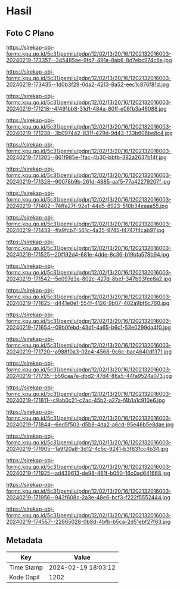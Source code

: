 # Hasil

## Foto C Plano

https://sirekap-obj-formc.kpu.go.id/5c31/pemilu/pdpr/12/02/13/20/16/1202132016003-20240219-173357--345485ae-9fd7-491a-8ab6-8d7ebc974c6e.jpg

https://sirekap-obj-formc.kpu.go.id/5c31/pemilu/pdpr/12/02/13/20/16/1202132016003-20240219-173435--1d0b3f29-0da2-4213-8a52-eec1c876f81d.jpg

https://sirekap-obj-formc.kpu.go.id/5c31/pemilu/pdpr/12/02/13/20/16/1202132016003-20240219-171218--4f491bb8-31d1-484a-80ff-e08fb3a46088.jpg

https://sirekap-obj-formc.kpu.go.id/5c31/pemilu/pdpr/12/02/13/20/16/1202132016003-20240219-171238--3b097442-831f-429d-9d43-133b606be8c4.jpg

https://sirekap-obj-formc.kpu.go.id/5c31/pemilu/pdpr/12/02/13/20/16/1202132016003-20240219-171305--861f985e-1fac-4b30-bbfb-382a2637b14f.jpg

https://sirekap-obj-formc.kpu.go.id/5c31/pemilu/pdpr/12/02/13/20/16/1202132016003-20240219-171328--90078b9b-261d-4885-aaf5-77a42279207f.jpg

https://sirekap-obj-formc.kpu.go.id/5c31/pemilu/pdpr/12/02/13/20/16/1202132016003-20240219-171402--74ffa27f-92e1-44d5-8923-510b34eaaa55.jpg

https://sirekap-obj-formc.kpu.go.id/5c31/pemilu/pdpr/12/02/13/20/16/1202132016003-20240219-171438--ffa9fcb7-561c-4a35-9745-f4747f4cab97.jpg

https://sirekap-obj-formc.kpu.go.id/5c31/pemilu/pdpr/12/02/13/20/16/1202132016003-20240219-171525--20f192d4-681e-4dde-8c36-b19bfa578b94.jpg

https://sirekap-obj-formc.kpu.go.id/5c31/pemilu/pdpr/12/02/13/20/16/1202132016003-20240219-171542--5e097d3a-802c-427d-8be1-347b93fee8a2.jpg

https://sirekap-obj-formc.kpu.go.id/5c31/pemilu/pdpr/12/02/13/20/16/1202132016003-20240219-171625--d441e0e1-554f-4126-9b07-402a9bf6c760.jpg

https://sirekap-obj-formc.kpu.go.id/5c31/pemilu/pdpr/12/02/13/20/16/1202132016003-20240219-171654--09b0febd-43d1-4a65-b6c1-53e0299da4f0.jpg

https://sirekap-obj-formc.kpu.go.id/5c31/pemilu/pdpr/12/02/13/20/16/1202132016003-20240219-171720--a988f0a3-02c4-4568-9c6c-bac4640df371.jpg

https://sirekap-obj-formc.kpu.go.id/5c31/pemilu/pdpr/12/02/13/20/16/1202132016003-20240219-171735--b56caa7e-dbd2-47d4-86a5-44fa9524a073.jpg

https://sirekap-obj-formc.kpu.go.id/5c31/pemilu/pdpr/12/02/13/20/16/1202132016003-20240219-171811--c9ab0c21-c2ac-45b2-a27a-f4b1a1c910e6.jpg

https://sirekap-obj-formc.kpu.go.id/5c31/pemilu/pdpr/12/02/13/20/16/1202132016003-20240219-171844--6ed5f503-d5b8-4da2-a6cd-95e46b5e8dae.jpg

https://sirekap-obj-formc.kpu.go.id/5c31/pemilu/pdpr/12/02/13/20/16/1202132016003-20240219-171905--1a9f20a8-3d12-4c5c-9241-b3f831cc4b34.jpg

https://sirekap-obj-formc.kpu.go.id/5c31/pemilu/pdpr/12/02/13/20/16/1202132016003-20240219-171925--ad439613-de98-461f-b050-16c0ad641668.jpg

https://sirekap-obj-formc.kpu.go.id/5c31/pemilu/pdpr/12/02/13/20/16/1202132016003-20240219-171956--942f608c-2a3e-48e6-bcf3-f222f5552444.jpg

https://sirekap-obj-formc.kpu.go.id/5c31/pemilu/pdpr/12/02/13/20/16/1202132016003-20240219-174557--22865028-0b8d-4bfb-b5ca-2d51ebf27f63.jpg


## Metadata

| Key        | Value               |
| ---------- | ------------------- |
| Time Stamp | 2024-02-19 18:03:12 |
| Kode Dapil | 1202                |



